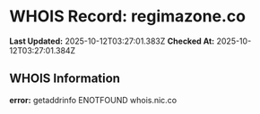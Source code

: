# WHOIS Record: regimazone.co

**Last Updated:** 2025-10-12T03:27:01.383Z
**Checked At:** 2025-10-12T03:27:01.384Z

## WHOIS Information

**error:** getaddrinfo ENOTFOUND whois.nic.co

